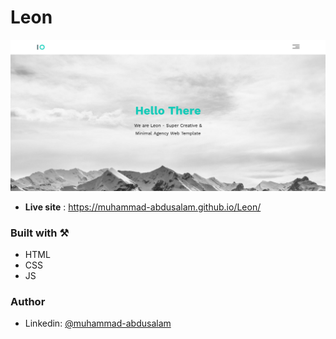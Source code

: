 # Leon

![Landing](./screenshot/landing.png)

- **Live site** : https://muhammad-abdusalam.github.io/Leon/

### Built with ⚒️

- HTML
- CSS
- JS

### Author

- Linkedin: [@muhammad-abdusalam](https://www.linkedin.com/in/muhammad-abdusalam)
